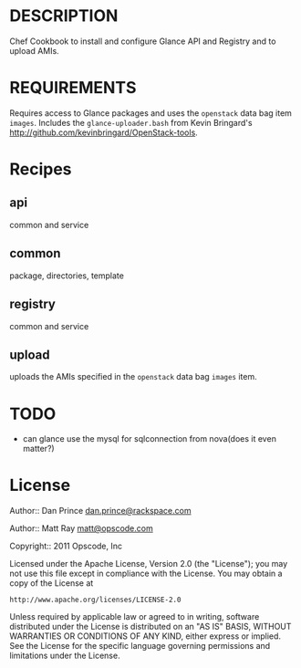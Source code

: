 DESCRIPTION
===========
Chef Cookbook to install and configure Glance API and Registry and to upload AMIs.

REQUIREMENTS
============
Requires access to Glance packages and uses the `openstack` data bag item `images`. Includes the `glance-uploader.bash` from Kevin Bringard's http://github.com/kevinbringard/OpenStack-tools.

Recipes
=======
api
---
common and service

common
------
package, directories, template

registry
--------
common and service

upload
------
uploads the AMIs specified in the `openstack` data bag `images` item.

TODO
====
- can glance use the mysql for sqlconnection from nova(does it even matter?)

License
=======
Author:: Dan Prince <dan.prince@rackspace.com>

Author:: Matt Ray <matt@opscode.com>

Copyright:: 2011 Opscode, Inc

Licensed under the Apache License, Version 2.0 (the "License");
you may not use this file except in compliance with the License.
You may obtain a copy of the License at

    http://www.apache.org/licenses/LICENSE-2.0

Unless required by applicable law or agreed to in writing, software
distributed under the License is distributed on an "AS IS" BASIS,
WITHOUT WARRANTIES OR CONDITIONS OF ANY KIND, either express or implied.
See the License for the specific language governing permissions and
limitations under the License.
